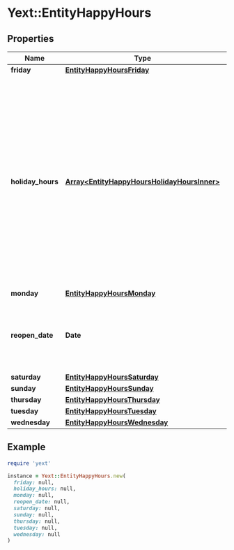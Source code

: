 # Yext::EntityHappyHours

## Properties

| Name | Type | Description | Notes |
| ---- | ---- | ----------- | ----- |
| **friday** | [**EntityHappyHoursFriday**](EntityHappyHoursFriday.md) |  | [optional] |
| **holiday_hours** | [**Array&lt;EntityHappyHoursHolidayHoursInner&gt;**](EntityHappyHoursHolidayHoursInner.md) |  **NOTE:** The list of Holiday Hours that you send us must be comprehensive. For example, if you send us a list of Holiday Hours that does not include Holiday Hours that you sent in your last update, Yext considers the missing Holiday Hours to be deleted, and we remove them.    Array must be ordered.   Filtering Type: &#x60;list of object&#x60; | [optional] |
| **monday** | [**EntityHappyHoursMonday**](EntityHappyHoursMonday.md) |  | [optional] |
| **reopen_date** | **Date** |  Date must be on or after 1970-01-01 Date must be before or on 2038-01-01  Filtering Type: &#x60;date&#x60; | [optional] |
| **saturday** | [**EntityHappyHoursSaturday**](EntityHappyHoursSaturday.md) |  | [optional] |
| **sunday** | [**EntityHappyHoursSunday**](EntityHappyHoursSunday.md) |  | [optional] |
| **thursday** | [**EntityHappyHoursThursday**](EntityHappyHoursThursday.md) |  | [optional] |
| **tuesday** | [**EntityHappyHoursTuesday**](EntityHappyHoursTuesday.md) |  | [optional] |
| **wednesday** | [**EntityHappyHoursWednesday**](EntityHappyHoursWednesday.md) |  | [optional] |

## Example

```ruby
require 'yext'

instance = Yext::EntityHappyHours.new(
  friday: null,
  holiday_hours: null,
  monday: null,
  reopen_date: null,
  saturday: null,
  sunday: null,
  thursday: null,
  tuesday: null,
  wednesday: null
)
```

